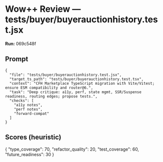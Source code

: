 # Wow++ Review — tests/buyer/buyerauctionhistory.test.jsx

**Run:** 069c548f

## Prompt

```
{
  "file": "tests/buyer/buyerauctionhistory.test.jsx",
  "target_ts_path": "tests/buyer/buyerauctionhistory.test.tsx",
  "context": "CFH Marketplace TypeScript migration with Vite/Vitest; ensure ESM compatibility and router@6.",
  "task": "Deep critique: a11y, perf, state mgmt, SSR/Suspense readiness, routing edges; propose tests.",
  "checks": [
    "a11y notes",
    "perf notes",
    "forward-compat"
  ]
}
```

## Scores (heuristic)

{
  "type_coverage": 70,
  "refactor_quality": 20,
  "test_coverage": 60,
  "future_readiness": 30
}
